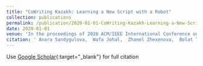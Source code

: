 ```yaml
---
title: "CoWriting Kazakh: Learning a New Script with a Robot"
collection: publications
permalink: /publication/2020-01-01-CoWriting-Kazakh-Learning-a-New-Script-with-a-Robot
date: 2020-01-01
venue: 'In the proceedings of 2020 ACM/IEEE International Conference on Human-Robot Interaction (HRI)'
citation: ' Anara Sandygulova,  Wafa Johal,  Zhanel Zhexenova,  Bolat Tleubayev,  Aida Zhanatkyzy,  Aizada Turarova,  Zhansaule Telisheva,  Anna CohenMiller,  Thibault Asselborn,  Pierre Dillenbourg, &quot;CoWriting Kazakh: Learning a New Script with a Robot.&quot; In the proceedings of 2020 ACM/IEEE International Conference on Human-Robot Interaction (HRI), 2020.'
---
```

Use [Google Scholar](https://scholar.google.com/scholar?q=CoWriting+Kazakh:+Learning+a+New+Script+with+a+Robot){:target="_blank"} for full citation